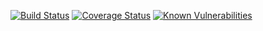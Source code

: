 [![Build Status](https://app.travis-ci.com/guialexandree/clean-react-ts.svg?branch=master)](https://app.travis-ci.com/guialexandree/clean-react-ts)
[![Coverage Status](https://coveralls.io/repos/github/guialexandree/clean-react-ts/badge.svg?branch=master)](https://coveralls.io/github/guialexandree/clean-react-ts?branch=master)
[![Known Vulnerabilities](https://snyk.io/test/github/guialexandree/clean-react-ts/badge.svg)](https://snyk.io/test/github/guialexandree/clean-react-ts)